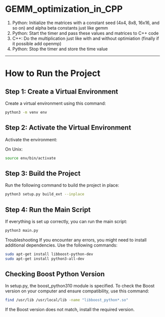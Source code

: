 # GEMM_optimization_in_CPP

1) Python: Initialize the matrices with a constant seed (4x4, 8x8, 16x16, and so on) and alpha beta constants just like gemm
2) Python: Start the timer and pass these values and matrices to C++ code
3) C++: Do the multiplication just like with and without optimiation (finally if it possible add openmp)
4) Python: Stop the timer and store the time value
---

# How to Run the Project

## Step 1: Create a Virtual Environment

Create a virtual environment using this command:

```bash
python3 -m venv env
```

## Step 2: Activate the Virtual Environment
Activate the environment:

On Unix:

```bash
source env/bin/activate
```

## Step 3: Build the Project

Run the following command to build the project in place:

```bash
python3 setup.py build_ext --inplace
```

## Step 4: Run the Main Script

If everything is set up correctly, you can run the main script:

```bash
python3 main.py
```
Troubleshooting
If you encounter any errors, you might need to install additional dependencies. Use the following commands:

```bash
sudo apt-get install libboost-python-dev
sudo apt-get install python3-all-dev
```

## Checking Boost Python Version

In setup.py, the boost_python310 module is specified. To check the Boost version on your computer and ensure compatibility, use this command:

```bash
find /usr/lib /usr/local/lib -name "libboost_python*.so"
```
If the Boost version does not match, install the required version.
